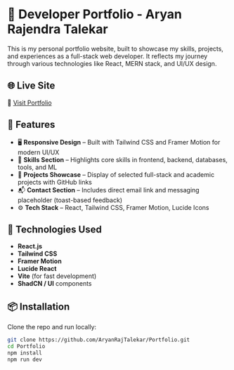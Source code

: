 # 💼 Developer Portfolio - Aryan Rajendra Talekar

This is my personal portfolio website, built to showcase my skills, projects, and experiences as a full-stack web developer. It reflects my journey through various technologies like React, MERN stack, and UI/UX design.

## 🌐 Live Site

🔗 [Visit Portfolio](https://port-folio-website-indol.vercel.app/)

## 📁 Features

- 🖥️ **Responsive Design** – Built with Tailwind CSS and Framer Motion for modern UI/UX
- 🧠 **Skills Section** – Highlights core skills in frontend, backend, databases, tools, and ML
- 💼 **Projects Showcase** – Display of selected full-stack and academic projects with GitHub links
- 📬 **Contact Section** – Includes direct email link and messaging placeholder (toast-based feedback)
- ⚙️ **Tech Stack** – React, Tailwind CSS, Framer Motion, Lucide Icons

## 🧰 Technologies Used

- **React.js**
- **Tailwind CSS**
- **Framer Motion**
- **Lucide React**
- **Vite** (for fast development)
- **ShadCN / UI** components

## 📦 Installation

Clone the repo and run locally:

```bash
git clone https://github.com/AryanRajTalekar/Portfolio.git
cd Portfolio
npm install
npm run dev
